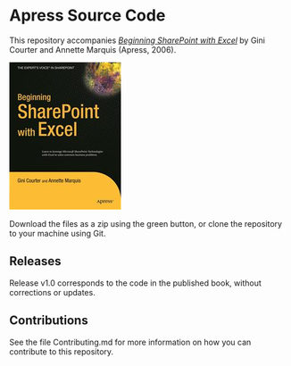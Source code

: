 # Apress Source Code

This repository accompanies [*Beginning SharePoint with Excel*](http://www.apress.com/9781590596906) by Gini Courter and Annette Marquis (Apress, 2006).

![Cover image](9781590596906.jpg)

Download the files as a zip using the green button, or clone the repository to your machine using Git.

## Releases

Release v1.0 corresponds to the code in the published book, without corrections or updates.

## Contributions

See the file Contributing.md for more information on how you can contribute to this repository.
